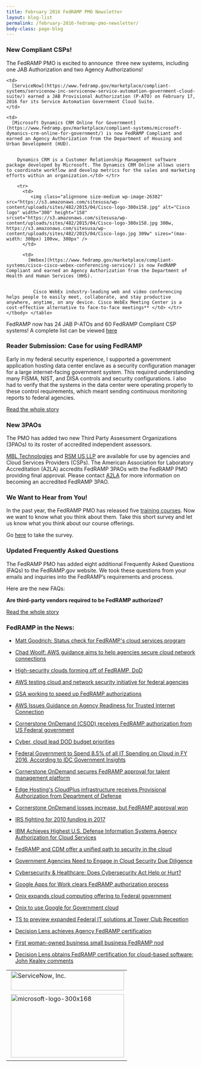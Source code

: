 ```yaml
---
title: February 2016 FedRAMP PMO Newsletter
layout: blog-list
permalink: /february-2016-fedramp-pmo-newsletter/
body-class: page-blog
---
```

### New Compliant CSPs!

The FedRAMP PMO is excited to announce  three new systems, including one JAB Authorization and two Agency Authorizations!

<table>
  <tr>
    <td>
       <img class="alignnone size-medium wp-image-15282" src="https://s3.amazonaws.com/sitesusa/wp-content/uploads/sites/482/2015/02/ServiceNow_logo_TM_SMALL_RGB_600dpi_061912-300x51.jpg" alt="ServiceNow, Inc." width="300" height="51" srcset="https://s3.amazonaws.com/sitesusa/wp-content/uploads/sites/482/2015/02/ServiceNow_logo_TM_SMALL_RGB_600dpi_061912-300x51.jpg 300w, https://s3.amazonaws.com/sitesusa/wp-content/uploads/sites/482/2015/02/ServiceNow_logo_TM_SMALL_RGB_600dpi_061912.jpg 777w" sizes="(max-width: 300px) 100vw, 300px" />
    </td>

    <td>
      [ServiceNow](https://www.fedramp.gov/marketplace/compliant-systems/servicenow-inc-servicenow-service-automation-government-cloud-suite/) earned a JAB Provisional Authorization (P-ATO) on February 17, 2016 for its Service Automation Government Cloud Suite.
    </td>
  </tr>

  <tr>
    <td>
       <img class="alignnone size-full wp-image-27702" src="https://s3.amazonaws.com/sitesusa/wp-content/uploads/sites/482/2015/05/microsoft-logo-300x168.jpg" alt="microsoft-logo-300x168" width="300" height="168" />
    </td>

    <td>
      [Microsoft Dynamics CRM Online for Government](https://www.fedramp.gov/marketplace/compliant-systems/microsoft-dymanics-crm-online-for-government/) is now FedRAMP Compliant and earned an Agency Authorization from the Department of Housing and Urban Development (HUD).


        Dynamics CRM is a Customer Relationship Management software package developed by Microsoft. The Dynamics CRM Online allows users to coordinate workflow and develop metrics for the sales and marketing efforts within an organization.</td> </tr>

        <tr>
          <td>
             <img class="alignnone size-medium wp-image-26382" src="https://s3.amazonaws.com/sitesusa/wp-content/uploads/sites/482/2015/04/Cisco-logo-300x158.jpg" alt="Cisco logo" width="300" height="158" srcset="https://s3.amazonaws.com/sitesusa/wp-content/uploads/sites/482/2015/04/Cisco-logo-300x158.jpg 300w, https://s3.amazonaws.com/sitesusa/wp-content/uploads/sites/482/2015/04/Cisco-logo.jpg 309w" sizes="(max-width: 300px) 100vw, 300px" />
          </td>

          <td>
            [Webex](https://www.fedramp.gov/marketplace/compliant-systems/cisco-cisco-webex-conferencing-service/) is now FedRAMP Compliant and earned an Agency Authorization from the Department of Health and Human Services (HHS).


              Cisco WebEx industry-leading web and video conferencing helps people to easily meet, collaborate, and stay productive anywhere, anytime, on any device. Cisco WebEx Meeting Center is a cost-effective alternative to face-to-face meetings** </td> </tr> </tbody> </table>


FedRAMP now has 24 JAB P-ATOs and 60 FedRAMP Compliant CSP systems! A complete list can be viewed [here](https://www.fedramp.gov/marketplace/compliant-systems/)

### Reader Submission: Case for using FedRAMP

Early in my federal security experience, I supported a government application hosting data center enclave as a security configuration manager for a large internet-facing government system. This required understanding many FISMA, NIST, and DISA controls and security configurations. I also had to verify that the systems in the data center were operating properly to these control requirements, which meant sending continuous monitoring reports to federal agencies.

[Read the whole story](https://www.fedramp.gov/case-for-using-fedramp/)

### New 3PAOs

The PMO has added two new Third Party Assessment Organizations (3PAOs) to its roster of accredited independent assessors.

[MBL Technologies](http://www.mbltechnologies.com/) and [RSM US LLP](http://rsmus.com/) are available for use by agencies and Cloud Services Providers (CSPs). The American Association for Laboratory Accreditation (A2LA) accredits FedRAMP 3PAOs with the FedRAMP PMO providing final approval. Please contact [A2LA](https://www.fedramp.gov/?p=39382) for more information on becoming an accredited FedRAMP 3PAO.

### We Want to Hear from You!

In the past year, the FedRAMP PMO has released five [training courses](https://www.fedramp.gov/resources/training/). Now we want to know what you think about them. Take this short survey and let us know what you think about our course offerings.

Go [here](https://www.surveymonkey.com/r/HP9SH69) to take the survey.

### Updated Frequently Asked Questions

The FedRAMP PMO has added eight additional Frequently Asked Questions (FAQs) to the FedRAMP.gov website. We took these questions from your emails and inquiries into the FedRAMP’s requirements and process.

Here are the new FAQs:

**Are third-party vendors required to be FedRAMP authorized?**

[Read the whole story](https://www.fedramp.gov/updated-frequently-asked-questions/)

### FedRAMP in the News:

* [Matt Goodrich: Status check for FedRAMP's cloud services program](http://federalnewsradio.com/federal-drive/2016/02/matt-goodrich-status-check-for-fedramps-cloud-services-program/)

* [Chad Woolf: AWS guidance aims to help agencies secure cloud network connections](http://blog.executivebiz.com/2016/02/chad-woolf-aws-guidance-aims-to-help-agencies-secure-cloud-network-connections/)

* [High-security clouds forming off of FedRAMP, DoD](http://federalnewsradio.com/cloud-computing/2016/02/high-security-clouds-forming-off-fedramp-dod/)

* [AWS testing cloud and network security initiative for federal agencies](http://www.ciodive.com/news/aws-testing-cloud-and-network-security-initiative-for-federal-agencies/413542/)

* [GSA working to speed up FedRAMP authorizations](http://www.fedweek.com/fedweek-information-technology/gsa-working-speed-fedramp-authorizations/)

* [AWS Issues Guidance on Agency Readiness for Trusted Internet Connection](https://www.govconwire.com/2016/02/aws-issues-guidance-on-agency-readiness-for-trusted-internet-connection/)

* [Cornerstone OnDemand (CSOD) receives FedRAMP authorization from US Federal government](http://www.businesswire.com/news/home/20160209006654/en/Cornerstone-OnDemand-Receives-FedRAMP-Authorization-Federal-Government)

* [Cyber, cloud lead DOD budget priorities](https://washingtontechnology.com/articles/2016/02/10/insights-mccoy-meloni-dod-spending.aspx)

* [Federal Government to Spend 8.5% of all IT Spending on Cloud in FY 2016, According to IDC Government Insights](http://www.businesswire.com/news/home/20160210005265/en/Federal-Government-Spend-8.5-Spending-Cloud-FY)

* [Cornerstone OnDemand secures FedRAMP approval for talent management platform](http://blog.executivebiz.com/2016/02/cornerstone-ondemand-secures-fedramp-approval-for-talent-mgmt-platform/)

* [Edge Hosting's CloudPlus infrastructure receives Provisional Authorization from Department of Defense](http://www.benzinga.com/pressreleases/16/02/p6240524/edge-hostings-cloudplus-infrastructure-receives-provisional-authorizati)

* [Cornerstone OnDemand losses increase, but FedRAMP approval won](http://diginomica.com/2016/02/11/cornerstone-ondemand-losses-increase-but-wins-fedramp-approval/)

* [IRS fighting for 2010 funding in 2017](https://fcw.com/articles/2016/02/11/irs-funding-tech.aspx)

* [IBM Achieves Highest U.S. Defense Information Systems Agency Authorization for Cloud Services](http://www.prnewswire.com/news-releases/ibm-achieves-highest-us-defense-information-systems-agency-authorization-for-cloud-services-300219051.html)

* [FedRAMP and CDM offer a unified path to security in the cloud](https://fcw.com/articles/2016/02/12/cdm-fedramp-oped.aspx)

* [Government Agencies Need to Engage in Cloud Security Due Diligence](http://www.fedtechmagazine.com/article/2016/02/government-agencies-need-engage-cloud-security-due-diligence)

* [Cybersecurity & Healthcare: Does Cybersecurity Act Help or Hurt?](http://www.darkreading.com/endpoint/cybersecurity-and-healthcare-does-cybersecurity-act-help-or-hurt/a/d-id/1324292)

* [Google Apps for Work clears FedRAMP authorization process](http://blog.executivebiz.com/2016/02/google-apps-for-work-clears-fedramp-authorization-process/)

* [Onix expands cloud computing offering to Federal government](http://www.prnewswire.com/news-releases/onix-expands-cloud-computing-offering-to-federal-government-300212044.html)

* [Onix to use Google for Government cloud](http://www.enterprisetimes.co.uk/2016/02/02/onix-to-use-google-for-government-cloud/)

* [TS to preview expanded Federal IT solutions at Tower Club Reception](http://www.prnewswire.com/news-releases/qts-to-preview-expanded-federal-it-solutions-at-tower-club-reception-300215309.html)

* [Decision Lens achieves Agency FedRAMP certification](http://www.broadwayworld.com/bwwgeeks/article/Decision-Lens-Achieves-Agency-FedRAMP-Security-Certification-20160204)

* [First woman-owned business small business FedRAMP nod](https://gcn.com/blogs/pulse/2016/02/netcomm-fedramp.aspx)

* [Decision Lens obtains FedRAMP certification for cloud-based software; John Kealey comments](http://blog.executivebiz.com/2016/02/decision-lens-obtains-fedramp-certification-for-cloud-based-software-john-kealey-comments/)
